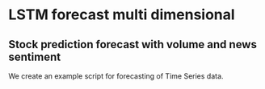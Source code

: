 # LSTM forecast multi dimensional
## Stock prediction forecast with volume and news sentiment
We create an example script for forecasting of Time Series data.

